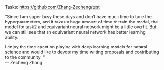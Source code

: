 Tasks: https://github.com/Zhang-Zecheng/test

"Since I am super busy these days and don't have much time to tune the hyperparameters, and it takes a huge amount of time to train the model, the model for task2 and equivariant neural network might be a little overfit. But we can still see that an equivariant neural network has better learning ability. 

I enjoy the time spent on playing with deep learning models for natural science and would like to devote my time writing proposals and contributing to the community. "  
-- Zecheng Zhang
